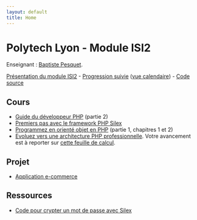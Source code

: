 ```yaml
---
layout: default
title: Home
---
```


# Polytech Lyon - Module ISI2

Enseignant : [Baptiste Pesquet](http://bpesquet.fr).

[Présentation du module ISI2](presentation) - [Progression suivie](https://trello.com/b/4x9QJruY/progression-isi1-web-isi2) ([vue calendaire](https://trello.com/b/4x9QJruY/progression-isi1-web-isi2/calendar/)) - [Code source](https://github.com/polytechlyon-isi2)

## Cours

* [Guide du développeur PHP](https://www.gitbook.com/book/bpesquet/guide-developpeur-php) (partie 2)
* [Premiers pas avec le framework PHP Silex](https://openclassrooms.com/courses/premiers-pas-avec-le-framework-php-silex)
* [Programmez en orienté objet en PHP](https://openclassrooms.com/courses/programmez-en-oriente-objet-en-php) (partie 1, chapitres 1 et 2)
* [Evoluez vers une architecture PHP professionnelle](https://openclassrooms.com/courses/evoluez-vers-une-architecture-php-professionnelle). Votre avancement est à reporter sur [cette feuille de calcul](https://docs.google.com/spreadsheets/d/1N_RmtPiF4P5nzzIa_nII2v2Z5hbHvSSP6mov8asClF0/edit?usp=sharing).

## Projet

* [Application e-commerce](projects/e-commerce)

## Ressources

* [Code pour crypter un mot de passe avec Silex](https://gist.github.com/bpesquet/501c789f01e5bdeda90d)
